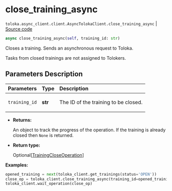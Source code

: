 # close_training_async
`toloka.async_client.client.AsyncTolokaClient.close_training_async` | [Source code](https://github.com/Toloka/toloka-kit/blob/v1.1.1/src/async_client/client.py#L0)

```python
async close_training_async(self, training_id: str)
```

Closes a training. Sends an asynchronous request to Toloka.


Tasks from closed trainings are not assigned to Tolokers.

## Parameters Description

| Parameters | Type | Description |
| :----------| :----| :-----------|
`training_id`|**str**|<p>The ID of the training to be closed.</p>

* **Returns:**

  An object to track the progress of the operation. If the training is already closed then `None` is returned.

* **Return type:**

  Optional\[[TrainingCloseOperation](toloka.client.operations.TrainingCloseOperation.md)\]

**Examples:**


```python
opened_training = next(toloka_client.get_trainings(status='OPEN'))
close_op = toloka_client.close_training_async(training_id=opened_training.id)
toloka_client.wait_operation(close_op)
```
